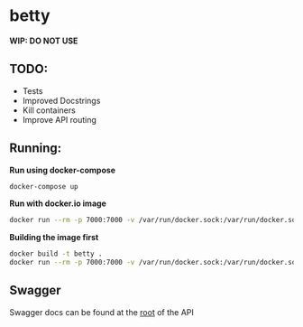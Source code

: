 # betty

**WIP: DO NOT USE**

## TODO: 

* Tests
* Improved Docstrings
* Kill containers
* Improve API routing

## Running:

**Run using docker-compose**

```bash
docker-compose up
```

**Run with docker.io image**

```bash
docker run --rm -p 7000:7000 -v /var/run/docker.sock:/var/run/docker.sock --name betty docker.io/teamjorge/betty:latest
```


**Building the image first**

```bash
docker build -t betty .
docker run --rm -p 7000:7000 -v /var/run/docker.sock:/var/run/docker.sock betty
```

## Swagger

Swagger docs can be found at the [root](http://localhost:7000/) of the API


